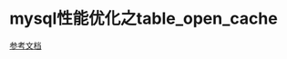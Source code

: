 # mysql性能优化之table_open_cache
[参考文档](https://blog.51cto.com/13120271/2130558?utm_source=oschina-app)

